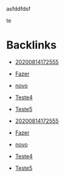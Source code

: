asfddfdsf


te










































# Backlinks

- [20200814172555](20200814172555.md)
- [Fazer](Fazer.md)
- [novo](novo.md)
- [Teste4](Teste4.md)
- [Teste5](Teste5.md)

- [20200814172555](20200814172555.md)
- [Fazer](Fazer.md)
- [novo](novo.md)
- [Teste4](Teste4.md)
- [Teste5](Teste5.md)
